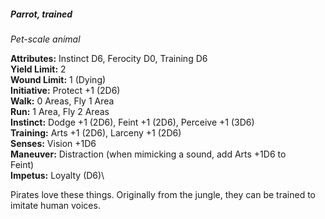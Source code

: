 ##### Parrot, trained

*Pet-scale animal*

**Attributes:** Instinct D6, Ferocity D0, Training D6\
**Yield Limit:** 2\
**Wound Limit:** 1 (Dying)\
**Initiative:** Protect +1 (2D6)\
**Walk:** 0 Areas, Fly 1 Area\
**Run:** 1 Area, Fly 2 Areas\
**Instinct:** Dodge +1 (2D6), Feint +1 (2D6), Perceive +1 (3D6)\
**Training:** Arts +1 (2D6), Larceny +1 (2D6)\
**Senses:** Vision +1D6\
**Maneuver:** Distraction (when mimicking a sound, add Arts +1D6 to\
Feint)\
**Impetus:** Loyalty (D6)\

Pirates love these things. Originally from the jungle,
they can be trained to imitate human voices.

